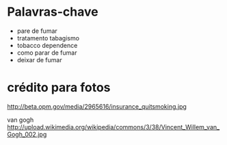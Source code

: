 Palavras-chave
===============

* pare de fumar
* tratamento tabagismo
* tobacco dependence
* como parar de fumar
* deixar de fumar


crédito para fotos
===================

http://beta.opm.gov/media/2965616/insurance_quitsmoking.jpg

van gogh
http://upload.wikimedia.org/wikipedia/commons/3/38/Vincent_Willem_van_Gogh_002.jpg
